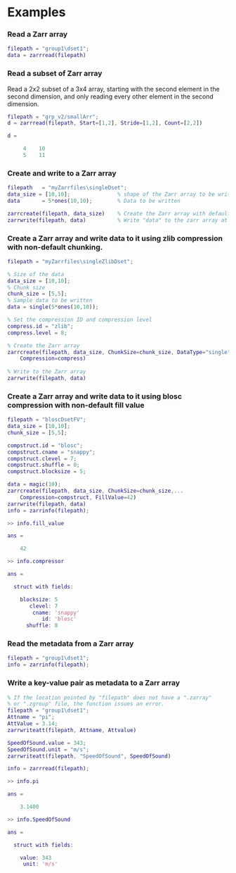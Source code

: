 # Examples

### Read a Zarr array
``` MATLAB
filepath = "group1\dset1";
data = zarrread(filepath)
```

### Read a subset of Zarr array
Read a 2x2 subset of a 3x4 array, starting with the second element in the second dimension, and only reading every other element in the second dimension.
``` MATLAB
filepath = "grp_v2/smallArr";
d = zarrread(filepath, Start=[1,2], Stride=[1,2], Count=[2,2])

d =

     4    10
     5    11
```

### Create and write to a Zarr array
``` MATLAB
filepath   = "myZarrfiles\singleDset";
data_size = [10,10];               % shape of the Zarr array to be written
data       = 5*ones(10,10);        % Data to be written

zarrcreate(filepath, data_size)    % Create the Zarr array with default attributes
zarrwrite(filepath, data)          % Write "data" to the zarr array at "filepath" as a double array (default)
```

### Create a Zarr array and write data to it using zlib compression with non-default chunking.
``` MATLAB
filepath = "myZarrfiles\singleZlibDset";

% Size of the data
data_size = [10,10];
% Chunk size
chunk_size = [5,5];
% Sample data to be written
data = single(5*ones(10,10));

% Set the compression ID and compression level
compress.id = "zlib";
compress.level = 8;

% Create the Zarr array
zarrcreate(filepath, data_size, ChunkSize=chunk_size, DataType="single", ...
	Compression=compress)
	
% Write to the Zarr array
zarrwrite(filepath, data)
```


### Create a Zarr array and write data to it using blosc compression with non-default fill value
``` MATLAB
filepath = "bloscDsetFV";
data_size = [10,10];
chunk_size = [5,5];

compstruct.id = "blosc";
compstruct.cname = "snappy";
compstruct.clevel = 7;
compstruct.shuffle = 0;
compstruct.blocksize = 5;

data = magic(10);
zarrcreate(filepath, data_size, ChunkSize=chunk_size,...
    Compression=compstruct, FillValue=42)
zarrwrite(filepath, data)
info = zarrinfo(filepath);

>> info.fill_value

ans =

    42

>> info.compressor

ans = 

  struct with fields:

    blocksize: 5
       clevel: 7
        cname: 'snappy'
           id: 'blosc'
      shuffle: 0
```


### Read the metadata from a Zarr array
``` MATLAB
filepath = "group1\dset1";
info = zarrinfo(filepath);
```


### Write a key-value pair as metadata to a Zarr array
``` MATLAB
% If the location pointed by "filepath" does not have a ".zarray"
% or ".zgroup" file, the function issues an error.
filepath = "group1\dset1"; 
Attname = "pi";
AttValue = 3.14;
zarrwriteatt(filepath, Attname, Attvalue)

SpeedOfSound.value = 343;
SpeedOfSound.unit = "m/s";
zarrwriteatt(filepath, "SpeedOfSound", SpeedOfSound)

info = zarrread(filepath);

>> info.pi

ans =

    3.1400

>> info.SpeedOfSound

ans = 

  struct with fields:

    value: 343
     unit: 'm/s'
```
